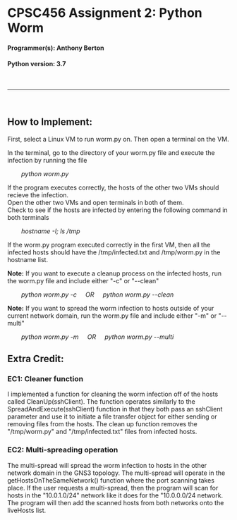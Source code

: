 # CPSC456 Assignment 2: Python Worm

#### Programmer(s): Anthony Berton
#### Python version: 3.7
<br>

---
<br>

## How to Implement:
First, select a Linux VM to run worm.py on. Then open a terminal on the VM. </br>

In the terminal, go to the directory of your worm.py file and execute the infection by running the file

&nbsp;&nbsp;&nbsp;&nbsp;&nbsp;&nbsp;&nbsp;&nbsp;*python worm.py*

If the program executes correctly, the hosts of the other two VMs should recieve the infection.</br>
Open the other two VMs and open terminals in both of them. </br>
Check to see if the hosts are infected by entering the following command in both terminals

&nbsp;&nbsp;&nbsp;&nbsp;&nbsp;&nbsp;&nbsp;&nbsp;*hostname -I; ls /tmp*

If the worm.py program executed correctly in the first VM, then all the infected hosts should have the /tmp/infected.txt and /tmp/worm.py in the hostname list.

**Note:** If you want to execute a cleanup process on the infected hosts, run the worm.py file and include either "-c" or "--clean"

&nbsp;&nbsp;&nbsp;&nbsp;&nbsp;&nbsp;&nbsp;&nbsp;*python worm.py -c &nbsp;&nbsp;&nbsp; OR &nbsp;&nbsp;&nbsp; python worm.py --clean*

**Note:** If you want to spread the worm infection to hosts outside of your current network domain, run the worm.py file and include either "-m" or "--multi"

&nbsp;&nbsp;&nbsp;&nbsp;&nbsp;&nbsp;&nbsp;&nbsp;*python worm.py -m &nbsp;&nbsp;&nbsp; OR &nbsp;&nbsp;&nbsp; python worm.py --multi*

## Extra Credit:

### EC1: Cleaner function
I implemented a function for cleaning the worm infection off of the hosts called CleanUp(sshClient). The function operates similarly to the SpreadAndExecute(sshClient) function in that they both pass an sshClient parameter and use it to initiate a file transfer object for either sending or removing files from the hosts. The clean up function removes the "/tmp/worm.py" and "/tmp/infected.txt" files from infected hosts.

### EC2: Multi-spreading operation
The multi-spread will spread the worm infection to hosts in the other network domain in the GNS3 topology. The multi-spread will operate in the getHostsOnTheSameNetwork() function where the port scanning takes place. If the user requests a multi-spread, then the program will scan for hosts in the "10.0.1.0/24" network like it does for the "10.0.0.0/24 network. The program will then add the scanned hosts from both networks onto the liveHosts list.
